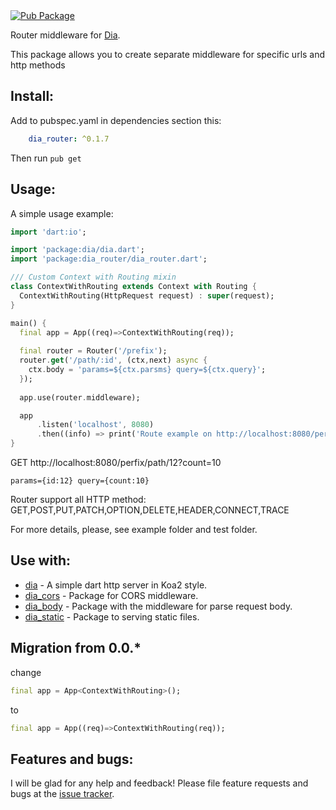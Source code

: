 <a href="https://pub.dartlang.org/packages/dia_router">  
    <img src="https://img.shields.io/pub/v/dia_router.svg"  
      alt="Pub Package" />  
</a>

Router middleware for [Dia](https://github.com/unger1984/dia/packages/dia).

This package allows you to create separate middleware for specific urls and http methods

## Install:

Add to pubspec.yaml in dependencies section this:

```yaml
    dia_router: ^0.1.7
```

Then run `pub get`

## Usage:

A simple usage example:

```dart
import 'dart:io';

import 'package:dia/dia.dart';
import 'package:dia_router/dia_router.dart';

/// Custom Context with Routing mixin
class ContextWithRouting extends Context with Routing {
  ContextWithRouting(HttpRequest request) : super(request);
}

main() {
  final app = App((req)=>ContextWithRouting(req));
  
  final router = Router('/prefix');
  router.get('/path/:id', (ctx,next) async {
    ctx.body = 'params=${ctx.parsms} query=${ctx.query}';
  });
  
  app.use(router.middleware);

  app
      .listen('localhost', 8080)
      .then((info) => print('Route example on http://localhost:8080/perfix/path/12?count=10'));
}
```

GET http://localhost:8080/perfix/path/12?count=10
```
params={id:12} query={count:10}
```

Router support all HTTP method: GET,POST,PUT,PATCH,OPTION,DELETE,HEADER,CONNECT,TRACE

For more details, please, see example folder and test folder.

## Use with:

* [dia](https://github.com/unger1984/dia/packages/dia/README.md) - A simple dart http server in Koa2 style.
* [dia_cors](https://github.com/unger1984/dia/packages/dia_cors/README.md) - Package for CORS middleware.
* [dia_body](https://github.com/unger1984/dia/packages/dia_body/README.md) - Package with the middleware for parse request body.
* [dia_static](https://github.com/unger1984/dia/packages/dia_static/README.md) - Package to serving static files.

## Migration from 0.0.*

change 

```dart
final app = App<ContextWithRouting>();
```

to

```dart
final app = App((req)=>ContextWithRouting(req));
```

## Features and bugs:

I will be glad for any help and feedback!
Please file feature requests and bugs at the [issue tracker][tracker].

[tracker]: https://github.com/unger1984/dia/issues
